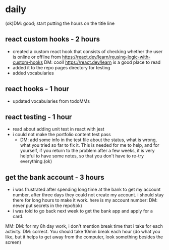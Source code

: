 # daily

(ok)DM: good; start putting the hours on the title line

## react custom hooks - 2 hours

- created a custom react hook that consists of checking whether the user is online or offline from https://react.dev/learn/reusing-logic-with-custom-hooks DM: cool! https://react.dev/learn is a good place to read
- added it to the repo pages directory for testing
- added vocabularies

## react hooks - 1 hour

- updated vocabularies from todoMMs

## react testing - 1 hour

- read about adding unit test in react with jest
- i could not make the portfolio content test pass
  - DM: add some info in the test file about the status, what is wrong, what you tried so far to fix it. This is needed for me to help, and for yourself, if you return to the problem after a few weeks, it is very helpful to have some notes, so that you don't have to re-try everything.(ok)

## get the bank account - 3 hours

- i was frustrated after spending long time at the bank to get my account number, after three days they could not create my account. i should stay there for long hours to make it work. here is my account number: DM: never put secrets in the repo!(ok)
- i was told to go back next week to get the bank app and apply for a card.

MM: DM: for my 8h day work, i don't mention break time that i take for each activity. DM: correct. You should take 10min break each hour (do what you like, but it helps to get away from the computer, look something besides the screen)
